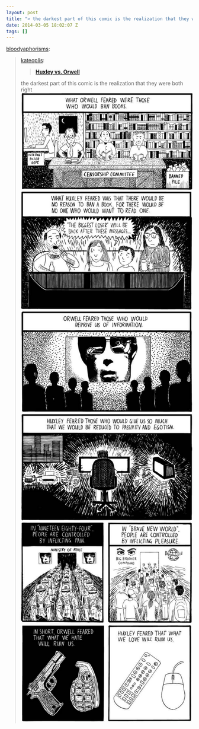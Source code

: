 ```yaml
---
layout: post
title: "> the darkest part of this comic is the realization that they were both right"
date: 2014-03-05 18:02:07 Z
tags: []
---
```

[bloodyaphorisms](http://bloodyaphorisms.tumblr.com/post/52634696511/kateoplis-huxley-vs-orwell-the-darkest-part):

> [kateoplis](http://kateoplis.tumblr.com/post/52492839335/huxley-vs-orwell):
> 
> > [**Huxley vs. Orwell**](http://biblioklept.org/2013/06/08/huxley-vs-orwell-the-webcomic-2/)
> 
> the darkest part of this comic is the realization that they were both right
![](/media/2014/03/78663064053_0.png)
![](/media/2014/03/78663064053_1.png)
![](/media/2014/03/78663064053_2.png)
![](/media/2014/03/78663064053_3.png)
![](/media/2014/03/78663064053_4.png)
![](/media/2014/03/78663064053_5.png)
